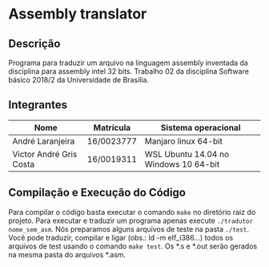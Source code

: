 # Assembly translator

## Descrição

Programa para traduzir um arquivo na linguagem assembly inventada da disciplina para assembly intel 32 bits. Trabalho 02 da disciplina Software básico 2018/2 da Universidade de Brasília.

## Integrantes

Nome | Matrícula | Sistema operacional
---  | --- | ---
André Laranjeira | 16/0023777 | Manjaro linux 64-bit
Victor André Gris Costa | 16/0019311 | WSL Ubuntu 14.04 no Windows 10 64-bit

## Compilação e Execução do Código

Para compilar o código basta executar o comando `make` no diretório raiz do projeto. Para executar e traduzir um programa apenas execute `./tradutor nome_sem_asm`. Nós preparamos alguns arquivos de teste na pasta `./test`. Você pode traduzir, compilar e ligar (obs.: ld -m elf_i386...) todos os arquivos de test usando o comando `make test`. Os *.s e *.out serão gerados na mesma pasta do arquivos *.asm.
